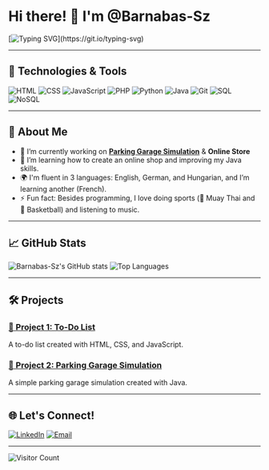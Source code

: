 # Hi there! 👋 I'm @Barnabas-Sz

[![Typing SVG](https://readme-typing-svg.herokuapp.com?font=Fira+Code&size=22&pause=1000&color=F7F7F7&width=435&lines=Welcome+to+my+GitHub+Profile!;I+love+coding+and+creating.;Always+learning+something+new!)](https://git.io/typing-svg)

---

## 🔧 Technologies & Tools

![HTML](https://img.shields.io/badge/-HTML5-E34F26?style=flat&logo=html5&logoColor=white)
![CSS](https://img.shields.io/badge/-CSS3-1572B6?style=flat&logo=css3&logoColor=white)
![JavaScript](https://img.shields.io/badge/-JavaScript-F7DF1E?style=flat&logo=javascript&logoColor=black)
![PHP](https://img.shields.io/badge/-PHP-777BB4?style=flat&logo=php&logoColor=white)
![Python](https://img.shields.io/badge/-Python-3776AB?style=flat&logo=python&logoColor=white)
![Java](https://img.shields.io/badge/-Java-007396?style=flat&logo=java&logoColor=white)
![Git](https://img.shields.io/badge/-Git-F05032?style=flat&logo=git&logoColor=white)
![SQL](https://img.shields.io/badge/-SQL-4479A1?style=flat&logo=postgresql&logoColor=white)
![NoSQL](https://img.shields.io/badge/-NoSQL-4DB33D?style=flat&logo=mongodb&logoColor=white)

---

## 🚀 About Me

- 🔭 I’m currently working on **[Parking Garage Simulation](https://github.com/Barnabas-Sz/ParkingGarage-Simulation)** & **Online Store**
- 🌱 I’m learning how to create an online shop and improving my Java skills.
- 🌍 I'm fluent in 3 languages: English, German, and Hungarian, and I’m learning another (French).
- ⚡ Fun fact: Besides programming, I love doing sports (🥊 Muay Thai and 🏀 Basketball) and listening to music.

---

## 📈 GitHub Stats

![Barnabas-Sz's GitHub stats](https://github-readme-stats.vercel.app/api?username=Barnabas-Sz&show_icons=true&theme=radical)
![Top Languages](https://github-readme-stats.vercel.app/api/top-langs/?username=Barnabas-Sz&layout=compact&theme=radical)

---

## 🛠️ Projects

### [🚀 Project 1: To-Do List](https://github.com/Barnabas-Sz/TODO-App)
A to-do list created with HTML, CSS, and JavaScript.

### [🚀 Project 2: Parking Garage Simulation](https://github.com/Barnabas-Sz/ParkingGarage-Simulation)
A simple parking garage simulation created with Java.

---

## 🌐 Let's Connect!

[![LinkedIn](https://img.shields.io/badge/-LinkedIn-0A66C2?style=for-the-badge&logo=linkedin&logoColor=white)](https://www.linkedin.com/in/barnabas-szelenyi-255757313/)
[![Email](https://img.shields.io/badge/-Email-EA4335?style=for-the-badge&logo=gmail&logoColor=white)](mailto:barnabas.szelenyi@stud.edubs.ch)

---

![Visitor Count](https://visitor-badge.glitch.me/badge?page_id=Barnabas-Sz.visitor-badge)
